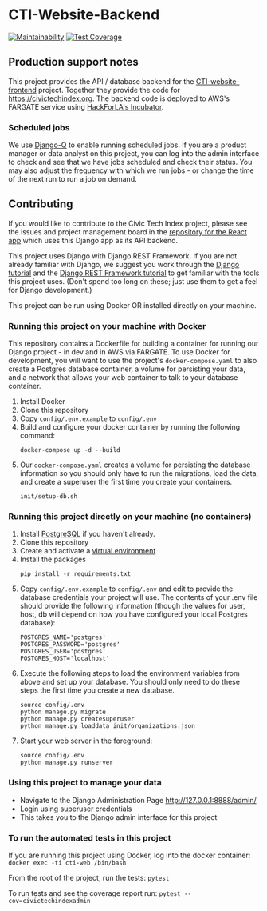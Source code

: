 # CTI-Website-Backend
[![Maintainability](https://api.codeclimate.com/v1/badges/8051528982d28405e1bb/maintainability)](https://codeclimate.com/github/civictechindex/CTI-website-backend/maintainability)
[![Test Coverage](https://api.codeclimate.com/v1/badges/8051528982d28405e1bb/test_coverage)](https://codeclimate.com/github/civictechindex/CTI-website-backend/test_coverage)

## Production support notes

This project provides the API / database backend for the
[CTI-website-frontend](https://github.com/civictechindex/CTI-website-frontend/)
project. Together they provide the code for https://civictechindex.org. The
backend code is deployed to AWS's FARGATE service using [HackForLA's
Incubator](https://github.com/hackforla/incubator).

### Scheduled jobs

We use [Django-Q](https://django-q.readthedocs.io/en/latest/index.html) to
enable running scheduled jobs. If you are a product manager or data analyst on
this project, you can log into the admin interface to check and see that we have
jobs scheduled and check their status. You may also adjust the frequency with
which we run jobs - or change the time of the next run to run a job on demand.

## Contributing

If you would like to contribute to the Civic Tech Index project, please see the
issues and project management board in the [repository for the React
app](https://github.com/civictechindex/CTI-website-frontend/) which uses this
Django app as its API backend.

This project uses Django with Django REST Framework. If you are not already
familiar with Django, we suggest you work through the [Django
tutorial](https://docs.djangoproject.com/en/dev/intro/tutorial01/) and the
[Django REST Framework
tutorial](https://www.django-rest-framework.org/tutorial/quickstart/) to get
familiar with the tools this project uses. (Don't spend too long on these; just
use them to get a feel for Django development.)

This project can be run using Docker OR installed directly on your machine.


### Running this project on your machine with Docker

This repository contains a Dockerfile for building a container for running our
Django project - in dev and in AWS via FARGATE. To use Docker for development,
you will want to use the project's `docker-compose.yaml` to also create a
Postgres database container, a volume for persisting your data, and a network
that allows your web container to talk to your database container.

1. Install Docker
2. Clone this repository
3. Copy `config/.env.example` to `config/.env`
4. Build and configure your docker container by running the following command:
    ```
    docker-compose up -d --build
    ```
5. Our `docker-compose.yaml` creates a volume for persisting the database
   information so you should only have to run the migrations, load the data, and
   create a superuser the first time you create your containers.
    ```
    init/setup-db.sh
    ```

### Running this project directly on your machine (no containers)

1. Install [PostgreSQL](https://www.postgresql.org/) if you haven't already.
2. Clone this repository
3. Create and activate a [virtual environment](https://packaging.python.org/guides/installing-using-pip-and-virtual-environments/)
4. Install the packages
    ```
    pip install -r requirements.txt
    ```
5. Copy `config/.env.example` to `config/.env` and edit to provide the database
   credentials your project will use. The contents of your .env file should
   provide the following information (though the values for user, host, db will
   depend on how you have configured your local Postgres database):
    ```
    POSTGRES_NAME='postgres'
    POSTGRES_PASSWORD='postgres'
    POSTGRES_USER='postgres'
    POSTGRES_HOST='localhost'
    ```
6. Execute the following steps to load the environment variables from above and
   set up your database. You should only need to do these steps the first time
   you create a new database.
    ```
    source config/.env
    python manage.py migrate
    python manage.py createsuperuser
    python manage.py loaddata init/organizations.json
    ```
7. Start your web server in the foreground:
    ```
    source config/.env
    python manage.py runserver
    ```


### Using this project to manage your data
- Navigate to the Django Administration Page http://127.0.0.1:8888/admin/
- Login using superuser credentials
- This takes you to the Django admin interface for this project

### To run the automated tests in this project

If you are running this project using Docker, log into the docker container: `docker exec -ti cti-web /bin/bash`

From the root of the project, run the tests: `pytest`

To run tests and see the coverage report run: `pytest --cov=civictechindexadmin`
